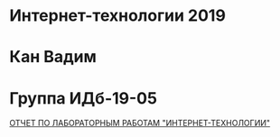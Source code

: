 # Интернет-технологии 2019
# Кан Вадим
# Группа ИДб-19-05

[ОТЧЕТ ПО ЛАБОРАТОРНЫМ РАБОТАМ "ИНТЕРНЕТ-ТЕХНОЛОГИИ"](https://Facyman.github.io/Internet/index.html)
